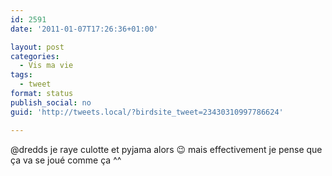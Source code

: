```yaml
---
id: 2591
date: '2011-01-07T17:26:36+01:00'

layout: post
categories:
  - Vis ma vie
tags:
  - tweet
format: status
publish_social: no
guid: 'http://tweets.local/?birdsite_tweet=23430310997786624'

---
```


@dredds je raye culotte et pyjama alors 😉 mais effectivement je pense que ça va se joué comme ça ^^
